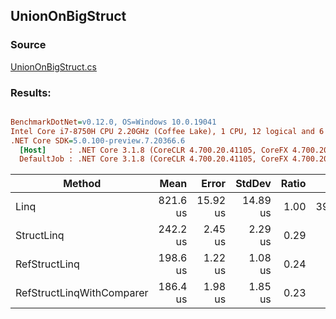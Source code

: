﻿## UnionOnBigStruct

### Source
[UnionOnBigStruct.cs](../../src/StructLinq.Benchmark/UnionOnBigStruct.cs)

### Results:
``` ini

BenchmarkDotNet=v0.12.0, OS=Windows 10.0.19041
Intel Core i7-8750H CPU 2.20GHz (Coffee Lake), 1 CPU, 12 logical and 6 physical cores
.NET Core SDK=5.0.100-preview.7.20366.6
  [Host]     : .NET Core 3.1.8 (CoreCLR 4.700.20.41105, CoreFX 4.700.20.41903), X64 RyuJIT
  DefaultJob : .NET Core 3.1.8 (CoreCLR 4.700.20.41105, CoreFX 4.700.20.41903), X64 RyuJIT


```
|                    Method |     Mean |    Error |   StdDev | Ratio |    Gen 0 |    Gen 1 |    Gen 2 | Allocated |
|-------------------------- |---------:|---------:|---------:|------:|---------:|---------:|---------:|----------:|
|                      Linq | 821.6 us | 15.92 us | 14.89 us |  1.00 | 399.4141 | 399.4141 | 399.4141 | 1572797 B |
|                StructLinq | 242.2 us |  2.45 us |  2.29 us |  0.29 |        - |        - |        - |         - |
|             RefStructLinq | 198.6 us |  1.22 us |  1.08 us |  0.24 |        - |        - |        - |         - |
| RefStructLinqWithComparer | 186.4 us |  1.98 us |  1.85 us |  0.23 |        - |        - |        - |         - |
